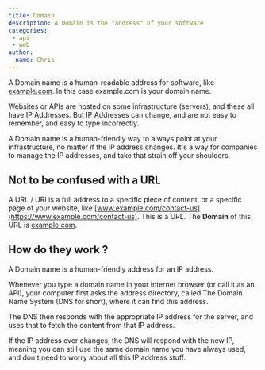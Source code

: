 ```yaml
---
title: Domain
description: A Domain is the "address" of your software
categories:
 - api
 - web
author:
  name: Chris
---
```


A Domain name is a human-readable address for software, like [example.com](https://example.com).
In this case example.com is your domain name.

Websites or APIs are hosted on some infrastructure (servers),
and these all have IP Addresses. 
But IP Addresses can change, and are not easy to remember, and easy to type incorrectly.  

A Domain name is a human-friendly way to always point at your infrastructure,
no matter if the IP address changes. It's a way for companies to manage the IP addresses,
and take that strain off your shoulders. 

## Not to be confused with a URL

A URL / URI is a full address to a specific piece of content, or a specific page of your website,
like [www.example.com/contact-us](https://www.example.com/contact-us). This is a URL. The **Domain** of this URL is <u>example.com</u>.

## How do they work ?

A Domain name is a human-friendly address for an IP address. 

Whenever you type a domain name in your internet browser (or call it as an API), 
your computer first asks the address directory, called The Domain Name System (DNS for short),
where it can find this address. 

The DNS then responds with the appropriate IP address for the server,
and uses that to fetch the content from that IP address. 

If the IP address ever changes, the DNS will respond with the new IP,
meaning you can still use the same domain name you have always used,
and don't need to worry about all this IP address stuff. 
